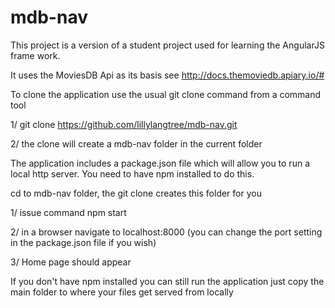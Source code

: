 # mdb-nav

This project is a version of a student project used for
learning the AngularJS frame work.

It uses the MoviesDB Api as its basis see http://docs.themoviedb.apiary.io/#

To clone the application use the usual git clone command from a command tool

1/ git clone https://github.com/lillylangtree/mdb-nav.git

2/ the clone will create a mdb-nav folder in the current folder

The application includes a package.json file which will allow you to run a 
local http server. You need to have npm installed to do this.

cd to mdb-nav folder, the git clone creates this folder for you

1/ issue command npm start

2/ in a browser navigate to localhost:8000 (you can change the port setting
   in the package.json file if you wish)

3/ Home page should appear

If you don't have npm installed you can still run the application just
copy the main folder to where your files get served from locally
